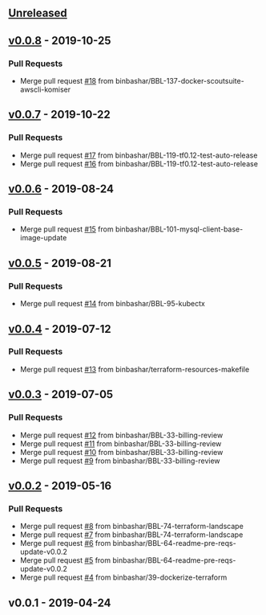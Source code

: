 <a name="unreleased"></a>
## [Unreleased]


<a name="v0.0.8"></a>
## [v0.0.8] - 2019-10-25
### Pull Requests
- Merge pull request [#18](https://github.com/binbashar/public-docker-images/issues/18) from binbashar/BBL-137-docker-scoutsuite-awscli-komiser


<a name="v0.0.7"></a>
## [v0.0.7] - 2019-10-22
### Pull Requests
- Merge pull request [#17](https://github.com/binbashar/public-docker-images/issues/17) from binbashar/BBL-119-tf0.12-test-auto-release
- Merge pull request [#16](https://github.com/binbashar/public-docker-images/issues/16) from binbashar/BBL-119-tf0.12-test-auto-release


<a name="v0.0.6"></a>
## [v0.0.6] - 2019-08-24
### Pull Requests
- Merge pull request [#15](https://github.com/binbashar/public-docker-images/issues/15) from binbashar/BBL-101-mysql-client-base-image-update


<a name="v0.0.5"></a>
## [v0.0.5] - 2019-08-21
### Pull Requests
- Merge pull request [#14](https://github.com/binbashar/public-docker-images/issues/14) from binbashar/BBL-95-kubectx


<a name="v0.0.4"></a>
## [v0.0.4] - 2019-07-12
### Pull Requests
- Merge pull request [#13](https://github.com/binbashar/public-docker-images/issues/13) from binbashar/terraform-resources-makefile


<a name="v0.0.3"></a>
## [v0.0.3] - 2019-07-05
### Pull Requests
- Merge pull request [#12](https://github.com/binbashar/public-docker-images/issues/12) from binbashar/BBL-33-billing-review
- Merge pull request [#11](https://github.com/binbashar/public-docker-images/issues/11) from binbashar/BBL-33-billing-review
- Merge pull request [#10](https://github.com/binbashar/public-docker-images/issues/10) from binbashar/BBL-33-billing-review
- Merge pull request [#9](https://github.com/binbashar/public-docker-images/issues/9) from binbashar/BBL-33-billing-review


<a name="v0.0.2"></a>
## [v0.0.2] - 2019-05-16
### Pull Requests
- Merge pull request [#8](https://github.com/binbashar/public-docker-images/issues/8) from binbashar/BBL-74-terraform-landscape
- Merge pull request [#7](https://github.com/binbashar/public-docker-images/issues/7) from binbashar/BBL-74-terraform-landscape
- Merge pull request [#6](https://github.com/binbashar/public-docker-images/issues/6) from binbashar/BBL-64-readme-pre-reqs-update-v0.0.2
- Merge pull request [#5](https://github.com/binbashar/public-docker-images/issues/5) from binbashar/BBL-64-readme-pre-reqs-update-v0.0.2
- Merge pull request [#4](https://github.com/binbashar/public-docker-images/issues/4) from binbashar/39-dockerize-terraform


<a name="v0.0.1"></a>
## v0.0.1 - 2019-04-24

[Unreleased]: https://github.com/binbashar/public-docker-images/compare/v0.0.8...HEAD
[v0.0.8]: https://github.com/binbashar/public-docker-images/compare/v0.0.7...v0.0.8
[v0.0.7]: https://github.com/binbashar/public-docker-images/compare/v0.0.6...v0.0.7
[v0.0.6]: https://github.com/binbashar/public-docker-images/compare/v0.0.5...v0.0.6
[v0.0.5]: https://github.com/binbashar/public-docker-images/compare/v0.0.4...v0.0.5
[v0.0.4]: https://github.com/binbashar/public-docker-images/compare/v0.0.3...v0.0.4
[v0.0.3]: https://github.com/binbashar/public-docker-images/compare/v0.0.2...v0.0.3
[v0.0.2]: https://github.com/binbashar/public-docker-images/compare/v0.0.1...v0.0.2
